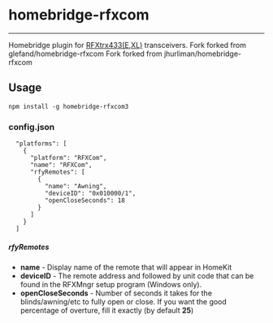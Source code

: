# homebridge-rfxcom
-----
Homebridge plugin for [RFXtrx433(E,XL)](http://www.rfxcom.com/RFXtrx433E-USB-43392MHz-Transceiver/en) transceivers.
Fork forked from glefand/homebridge-rfxcom
Fork forked from jhurliman/homebridge-rfxcom

## Usage

`npm install -g homebridge-rfxcom3`

### config.json
```
  "platforms": [
    {
      "platform": "RFXCom",
      "name": "RFXCom",
      "rfyRemotes": [
        {
          "name": "Awning",
          "deviceID": "0x010000/1",
          "openCloseSeconds": 18
        }
      ]
    }
  ]
```

##### rfyRemotes

 - **name** - Display name of the remote that will appear in HomeKit
 - **deviceID** - The remote address and followed by unit code that can be found
   in the RFXMngr setup program (Windows only).
 - **openCloseSeconds** - Number of seconds it takes for the blinds/awning/etc
   to fully open or close. If you want the good percentage of overture, fill it exactly
   (by default **25**)
